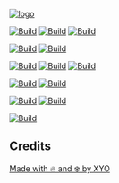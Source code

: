 [![logo][logo]](https://xyo.network)

[![Build](https://img.shields.io/github/actions/workflow/status/XYOracleNetwork/sdk-xyo-client-js/build.yml?label=sdk-xyo-client-js)](https://github.com/XYOracleNetwork/sdk-xyo-client-js/actions)
[![Build](https://img.shields.io/github/actions/workflow/status/XYOracleNetwork/sdk-xyo-react-js/build.yml?label=sdk-xyo-react-js)](https://github.com/XYOracleNetwork/sdk-xyo-react-js/actions)
[![Build](https://img.shields.io/github/actions/workflow/status/XYOracleNetwork/sdk-xyo-typechain/build.yml?label=sdk-xyo-typechain)](https://github.com/XYOracleNetwork/sdk-xyo-typechain/actions)

[![Build](https://img.shields.io/github/actions/workflow/status/XYOracleNetwork/plugins/build.yml?label=plugins)](https://github.com/XYOracleNetwork/plugins/actions)
[![Build](https://img.shields.io/github/actions/workflow/status/XYOracleNetwork/clients/build.yml?label=clients)](https://github.com/XYOracleNetwork/clients/actions)

[![Build](https://img.shields.io/github/actions/workflow/status/XYOracleNetwork/api-archivist-nodejs/build-main.yml?label=api-archivist-nodejs)](https://github.com/XYOracleNetwork/api-archivist-nodejs/actions)
[![Build](https://img.shields.io/github/actions/workflow/status/XYOracleNetwork/api-xyo-nodejs/build.yml?label=api-xyo-nodejs)](https://github.com/XYOracleNetwork/api-xyo-nodejs/actions)
[![Build](https://img.shields.io/github/actions/workflow/status/XYOracleNetwork/api-automation-witness-nodejs/build-main.yml?label=api-automation-witness-nodejs)](https://github.com/XYOracleNetwork/api-automation-witness-nodejs/actions)

[![Build](https://img.shields.io/github/actions/workflow/status/XYOracleNetwork/sdk-xyo-client-swift/build-main.yml?label=sdk-xyo-client-swift)](https://github.com/XYOracleNetwork/sdk-xyo-client-swift/actions)
[![Build](https://img.shields.io/github/actions/workflow/status/XYOracleNetwork/sdk-xyo-client-android/gradle.yml?label=sdk-xyo-client-android)](https://github.com/XYOracleNetwork/sdk-xyo-client-android/actions)

[![Build](https://img.shields.io/github/actions/workflow/status/XYOracleNetwork/sdk-ble-nodejs/build.yml?label=sdk-ble-nodejs)](https://github.com/XYOracleNetwork/sdk-ble-nodejs/actions)
[![Build](https://img.shields.io/github/actions/workflow/status/XYOracleNetwork/web-xyo.network-docusaurus/build.yml?label=web-xyo.network-docusaurus)](https://github.com/XYOracleNetwork/web-xyo.network-docusaurus/actions)

[![Build](https://img.shields.io/github/actions/workflow/status/XYOracleNetwork/app-ios-witness-demo-swiftui/build.yml?label=app-ios-witness-demo-swiftui)](https://github.com/XYOracleNetwork/app-ios-witness-demo-swiftui/actions)


## Credits

[Made with 🔥 and ❄️ by XYO](https://xyo.network)

[logo]: https://cdn.xy.company/img/brand/XYO_full_colored.png
